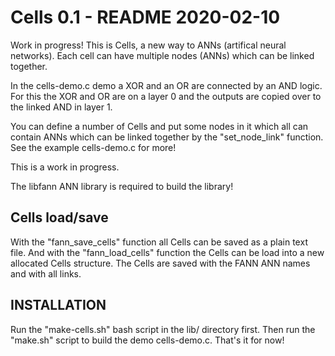 Cells 0.1 - README  2020-02-10
==============================
Work in progress!
This is Cells, a new way to ANNs (artifical neural networks).
Each cell can have multiple nodes (ANNs) which can be linked together.

In the cells-demo.c demo a XOR and an OR are connected by an AND logic.
For this the XOR and OR are on a layer 0 and the outputs are copied over to the linked AND in layer 1.

You can define a number of Cells and put some nodes in it which all can contain ANNs which can be linked together by the "set_node_link" function. See the example cells-demo.c for more!

This is a work in progress.

The libfann ANN library is required to build the library!

Cells load/save
---------------
With the "fann_save_cells" function all Cells can be saved as a plain text file.
And with the "fann_load_cells" function the Cells can be load into a new allocated
Cells structure. The Cells are saved with the FANN ANN names and with all links.

INSTALLATION
------------
Run the "make-cells.sh" bash script in the lib/ directory first.
Then run the "make.sh" script to build the demo cells-demo.c.
That's it for now!
